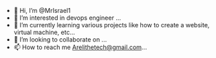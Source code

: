 - 👋 Hi, I’m @MrIsrael1
- 👀 I’m interested in devops engineer ...
- 🌱 I’m currently learning various projects like how to create a website, virtual machine, etc...
- 💞️ I’m looking to collaborate on ...
- 📫 How to reach me Arelithetech@gmail.com...

<!---
MrIsrael1/MrIsrael1 is a ✨ special ✨ repository because its `README.md` (this file) appears on your GitHub profile.
You can click the Preview link to take a look at your changes.
--->

